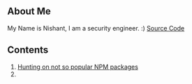 ## About Me

My Name is Nishant, I am a security engineer. :)
[Source Code](https://github.com/realArcherL/blogs)

## Contents

1. [Hunting on not so popular NPM packages](/blogs/blogs/hunting_packages)
2.
